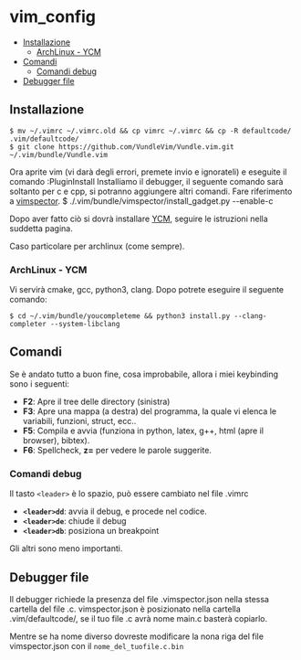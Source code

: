 # vim_config

- [Installazione](#installazione)
    - [ArchLinux - YCM](#archlinux_ycm)
- [Comandi](#comandi)
    - [Comandi debug](#comandi_debug)
- [Debugger file](#debugger_file)

## Installazione

    $ mv ~/.vimrc ~/.vimrc.old && cp vimrc ~/.vimrc && cp -R defaultcode/ .vim/defaultcode/
    $ git clone https://github.com/VundleVim/Vundle.vim.git ~/.vim/bundle/Vundle.vim
 
Ora aprite vim (vi darà degli errori, premete invio e ignorateli) e eseguite il comando :PluginInstall
Installiamo il debugger, il seguente comando sarà soltanto per c e cpp, si potranno aggiungere altri comandi. 
Fare riferimento a [vimspector](https://github.com/puremourning/vimspector#supported-languages).
    $ ./.vim/bundle/vimspector/install_gadget.py --enable-c

Dopo aver fatto ciò si dovrà installare [YCM](https://github.com/ycm-core/YouCompleteMe#linux-64-bit), seguire le istruzioni nella suddetta pagina.

Caso particolare per archlinux (come sempre).
### ArchLinux - YCM

Vi servirà cmake, gcc, python3, clang. Dopo potrete eseguire il seguente comando:

    $ cd ~/.vim/bundle/youcompleteme && python3 install.py --clang-completer --system-libclang


## Comandi

Se è andato tutto a buon fine, cosa improbabile, allora i miei keybinding sono i seguenti:

* **F2**: Apre il tree delle directory (sinistra)
* **F3**: Apre una mappa (a destra) del programma, la quale vi elenca le variabili, funzioni, struct, ecc..
* **F5**: Compila e avvia (funziona in python, latex, g++, html (apre il browser), bibtex).
* **F6**: Spellcheck, **z=** per vedere le parole suggerite.

### Comandi debug
Il tasto `<leader>` è lo spazio, può essere cambiato nel file .vimrc
* **`<leader>dd`**: avvia il debug, e procede nel codice.
* **`<leader>de`**: chiude il debug
* **`<leader>db`**: posiziona un breakpoint

Gli altri sono meno importanti.


## Debugger file
Il debugger richiede la presenza del file .vimspector.json nella stessa cartella del file .c.
vimspector.json è posizionato nella cartella .vim/defaultcode/, se il tuo file .c avrà nome main.c basterà copiarlo.

Mentre se ha nome diverso dovreste modificare la nona riga del file vimspector.json con il ``` nome_del_tuofile.c.bin ```
